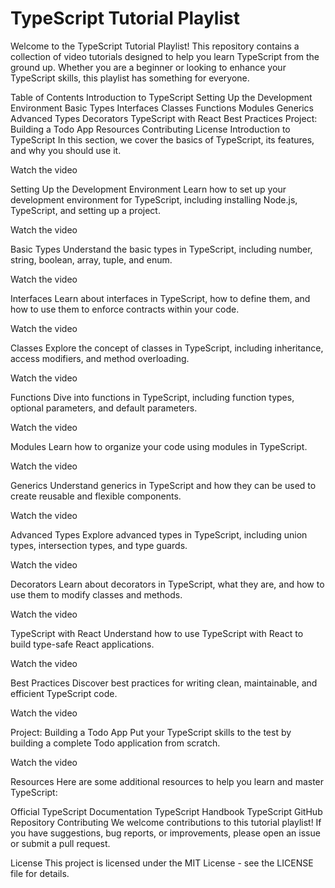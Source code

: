 # TypeScript Tutorial Playlist
Welcome to the TypeScript Tutorial Playlist! This repository contains a collection of video tutorials designed to help you learn TypeScript from the ground up. Whether you are a beginner or looking to enhance your TypeScript skills, this playlist has something for everyone.

Table of Contents
Introduction to TypeScript
Setting Up the Development Environment
Basic Types
Interfaces
Classes
Functions
Modules
Generics
Advanced Types
Decorators
TypeScript with React
Best Practices
Project: Building a Todo App
Resources
Contributing
License
Introduction to TypeScript
In this section, we cover the basics of TypeScript, its features, and why you should use it.

Watch the video

Setting Up the Development Environment
Learn how to set up your development environment for TypeScript, including installing Node.js, TypeScript, and setting up a project.

Watch the video

Basic Types
Understand the basic types in TypeScript, including number, string, boolean, array, tuple, and enum.

Watch the video

Interfaces
Learn about interfaces in TypeScript, how to define them, and how to use them to enforce contracts within your code.

Watch the video

Classes
Explore the concept of classes in TypeScript, including inheritance, access modifiers, and method overloading.

Watch the video

Functions
Dive into functions in TypeScript, including function types, optional parameters, and default parameters.

Watch the video

Modules
Learn how to organize your code using modules in TypeScript.

Watch the video

Generics
Understand generics in TypeScript and how they can be used to create reusable and flexible components.

Watch the video

Advanced Types
Explore advanced types in TypeScript, including union types, intersection types, and type guards.

Watch the video

Decorators
Learn about decorators in TypeScript, what they are, and how to use them to modify classes and methods.

Watch the video

TypeScript with React
Understand how to use TypeScript with React to build type-safe React applications.

Watch the video

Best Practices
Discover best practices for writing clean, maintainable, and efficient TypeScript code.

Watch the video

Project: Building a Todo App
Put your TypeScript skills to the test by building a complete Todo application from scratch.

Watch the video

Resources
Here are some additional resources to help you learn and master TypeScript:

Official TypeScript Documentation
TypeScript Handbook
TypeScript GitHub Repository
Contributing
We welcome contributions to this tutorial playlist! If you have suggestions, bug reports, or improvements, please open an issue or submit a pull request.

License
This project is licensed under the MIT License - see the LICENSE file for details.
